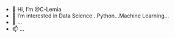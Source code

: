- 👋 Hi, I’m @C-Lemia
- 👀 I’m interested in Data Science...Python...Machine Learning...
- 💞️ ...
- 📫 ...

